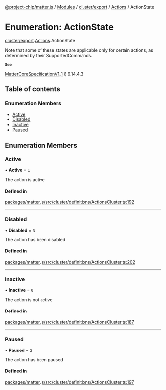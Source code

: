 [@project-chip/matter.js](../README.md) / [Modules](../modules.md) / [cluster/export](../modules/cluster_export.md) / [Actions](../modules/cluster_export.Actions.md) / ActionState

# Enumeration: ActionState

[cluster/export](../modules/cluster_export.md).[Actions](../modules/cluster_export.Actions.md).ActionState

Note that some of these states are applicable only for certain actions, as determined by their SupportedCommands.

**`See`**

[MatterCoreSpecificationV1_1](../interfaces/spec_export.MatterCoreSpecificationV1_1.md) § 9.14.4.3

## Table of contents

### Enumeration Members

- [Active](cluster_export.Actions.ActionState.md#active)
- [Disabled](cluster_export.Actions.ActionState.md#disabled)
- [Inactive](cluster_export.Actions.ActionState.md#inactive)
- [Paused](cluster_export.Actions.ActionState.md#paused)

## Enumeration Members

### Active

• **Active** = ``1``

The action is active

#### Defined in

[packages/matter.js/src/cluster/definitions/ActionsCluster.ts:192](https://github.com/project-chip/matter.js/blob/e87b236f/packages/matter.js/src/cluster/definitions/ActionsCluster.ts#L192)

___

### Disabled

• **Disabled** = ``3``

The action has been disabled

#### Defined in

[packages/matter.js/src/cluster/definitions/ActionsCluster.ts:202](https://github.com/project-chip/matter.js/blob/e87b236f/packages/matter.js/src/cluster/definitions/ActionsCluster.ts#L202)

___

### Inactive

• **Inactive** = ``0``

The action is not active

#### Defined in

[packages/matter.js/src/cluster/definitions/ActionsCluster.ts:187](https://github.com/project-chip/matter.js/blob/e87b236f/packages/matter.js/src/cluster/definitions/ActionsCluster.ts#L187)

___

### Paused

• **Paused** = ``2``

The action has been paused

#### Defined in

[packages/matter.js/src/cluster/definitions/ActionsCluster.ts:197](https://github.com/project-chip/matter.js/blob/e87b236f/packages/matter.js/src/cluster/definitions/ActionsCluster.ts#L197)
